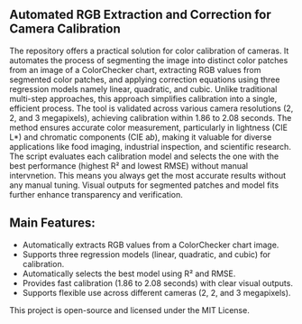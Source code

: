 ## Automated RGB Extraction and Correction for Camera Calibration

The repository offers a practical solution for color calibration of cameras. It automates the  process of segmenting the image into distinct color patches from an image of a ColorChecker chart, extracting RGB values from segmented color patches, and applying correction equations using three regression models namely linear, quadratic, and cubic.
Unlike traditional multi-step approaches, this approach simplifies calibration into a single, efficient process. The tool is validated across various camera resolutions (2, 2, and 3 megapixels), achieving calibration within 1.86 to 2.08 seconds. The method ensures accurate color measurement, particularly in lightness (CIE L*) and chromatic components (CIE a*b*), making it valuable for diverse applications like food imaging, industrial inspection, and scientific research.
The script evaluates each calibration model and selects the one with the best performance (highest R² and lowest RMSE) without manual intervnetion. This means you always get the most accurate results without any manual tuning. Visual outputs for segmented patches and model fits further enhance transparency and verification.

## Main Features:
- Automatically extracts RGB values from a ColorChecker chart image.
- Supports three regression models (linear, quadratic, and cubic) for calibration.
- Automatically selects the best model using R² and RMSE.
- Provides fast calibration (1.86 to 2.08 seconds) with clear visual outputs.
- Supports flexible use across different cameras (2, 2, and 3 megapixels).

This project is open-source and licensed under the MIT License.
